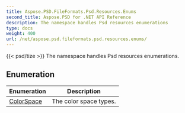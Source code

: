 ```yaml
---
title: Aspose.PSD.FileFormats.Psd.Resources.Enums
second_title: Aspose.PSD for .NET API Reference
description: The namespace handles Psd resources enumerations
type: docs
weight: 400
url: /net/aspose.psd.fileformats.psd.resources.enums/
---
```

{{< psd/tize >}}
The namespace handles Psd resources enumerations.

## Enumeration

| Enumeration | Description |
| --- | --- |
| [ColorSpace](./colorspace/) | The color space types. |


